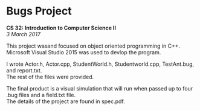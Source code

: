 # Bugs Project
**CS 32: Introduction to Computer Science II**  
*3 March 2017*  


This project wasand focused on object oriented programming in C++.  
Microsoft Visual Studio 2015 was used to devlop the program.

I wrote Actor.h, Actor.cpp, StudentWorld.h, Studentworld.cpp, TestAnt.bug, and report.txt. <br />
The rest of the files were provided.

The final product is a visual simulation that will run when passed up to four .bug files and a field.txt file. <br />
The details of the project are found in spec.pdf.
